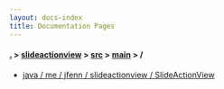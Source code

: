 ```yaml
---
layout: docs-index
title: Documentation Pages
---
```

#### [.](./../../../index) > [slideactionview](./../../index) > [src](./../index) > [main](./index) > **/**

- [java / me / jfenn / slideactionview / SlideActionView](java/me/jfenn/slideactionview/SlideActionView)
